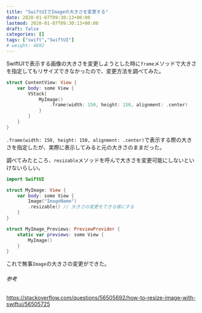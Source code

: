 ```yaml
---
title: "SwiftUIでImageの大きさを変更する"
date: 2020-01-07T09:30:13+00:00
lastmod: 2020-01-07T09:30:13+00:00
draft: false
categories: []
tags: ["swift","SwiftUI"]
# weight: 4692
---
```

SwiftUIで表示する画像の大きさを変更しようとした時に`frame`メソッドで大きさを指定してもリサイズできなかったので、変更方法を調べてみた。  

```swift
struct ContentView: View {
    var body: some View {
        VStack{
            MyImage()
                .frame(width: 150, height: 150, alignment: .center)
            }
        }
    }
}
```

`.frame(width: 150, height: 150, alignment: .center)`で表示する際の大きさを指定したが、実際に表示してみると元の大きさのままだった。

調べてみたところ、`resizable`メソッドを呼んで大きさを変更可能にしないといけないらしい。


```swift
import SwiftUI

struct MyImage: View {
    var body: some View {
        Image("ImageName")
        .resizable() // 大きさの変更をできる様にする
    }
}

struct MyImage_Previews: PreviewProvider {
    static var previews: some View {
        MyImage()
    }
}
```

これで無事`Image`の大きさの変更ができた。

###### 参考  
https://stackoverflow.com/questions/56505692/how-to-resize-image-with-swiftui/56505725
